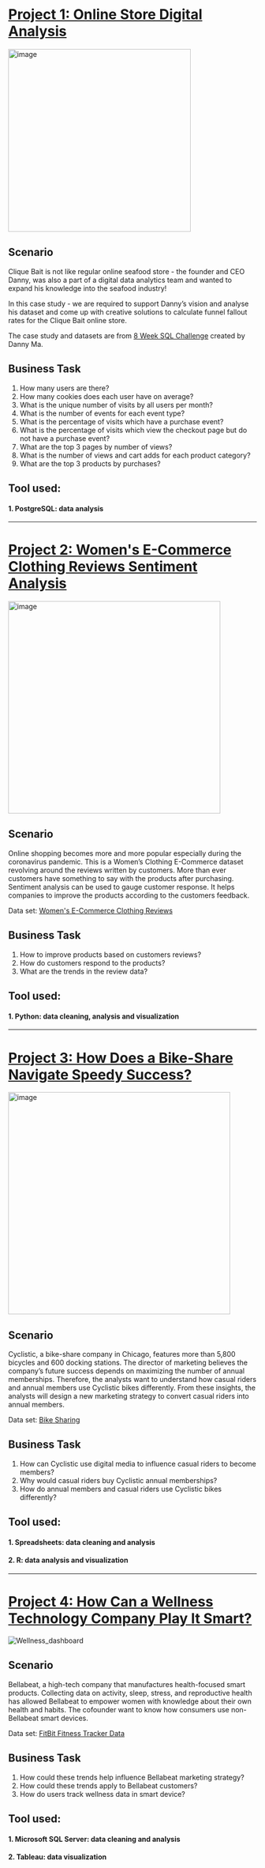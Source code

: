 
# [**Project 1: Online Store Digital Analysis**](https://github.com/ts756632/8_Week_SQL_Challenge)

<img width="370" alt="image" src="https://user-images.githubusercontent.com/61902789/132230660-4395d821-90fa-4733-9dba-87c101f77e60.png">

## **Scenario** 
Clique Bait is not like regular online seafood store - the founder and CEO Danny, was also a part of a digital data analytics team and wanted to expand his knowledge into the seafood industry!

In this case study - we are required to support Danny’s vision and analyse his dataset and come up with creative solutions to calculate funnel fallout rates for the Clique Bait online store.

The case study and datasets are from [8 Week SQL Challenge](https://8weeksqlchallenge.com/case-study-6/) created by Danny Ma.

## **Business Task**
1. How many users are there?
2. How many cookies does each user have on average?
3. What is the unique number of visits by all users per month?
4. What is the number of events for each event type?
5. What is the percentage of visits which have a purchase event?
6. What is the percentage of visits which view the checkout page but do not have a purchase event?
7. What are the top 3 pages by number of views?
8. What is the number of views and cart adds for each product category?
9. What are the top 3 products by purchases?

## Tool used:
#### 1. PostgreSQL: data analysis <br>

***

# [**Project 2: Women's E-Commerce Clothing Reviews Sentiment Analysis**](https://github.com/ts756632/Reviews-Sentiment-Analysis)

<img width="430" alt="image" src="https://user-images.githubusercontent.com/61902789/132507768-2aba6b7f-62c2-4ddb-b02c-bce7e28e7460.png">

## **Scenario** 
Online shopping becomes more and more popular especially during the coronavirus pandemic. This is a Women’s Clothing E-Commerce dataset revolving around the reviews written by customers. More than ever customers have something to say with the products after purchasing. Sentiment analysis can be used to gauge customer response. It helps companies to improve the products according to the customers feedback. 

Data set:  [Women's E-Commerce Clothing Reviews](https://www.kaggle.com/nicapotato/womens-ecommerce-clothing-reviews)

## **Business Task**
1.	How to improve products based on customers reviews?
2.	How do customers respond to the products?
3.	What are the trends in the review data?


## Tool used:
#### 1. Python: data cleaning, analysis and visualization <br>

***

# [**Project 3: How Does a Bike-Share Navigate Speedy Success?**](https://github.com/ts756632/Case_Study_1)

<img width="450" alt="image" src="https://user-images.githubusercontent.com/61902789/132508049-4b8d16db-b504-439e-a0b0-fbea9aa5d496.png">


## **Scenario** 
Cyclistic, a bike-share company in Chicago, features more than 5,800 bicycles and 600 docking stations. The director of marketing believes the company’s future success depends on maximizing the number of annual memberships. Therefore, the analysts want to understand how casual riders and annual members use Cyclistic bikes differently. From these insights, the analysts will design a new marketing strategy to convert casual riders into annual members.

Data set:  [Bike Sharing](https://divvy-tripdata.s3.amazonaws.com/index.html)

## **Business Task**
1. How can Cyclistic use digital media to influence casual riders to become members?
2. Why would casual riders buy Cyclistic annual memberships?
3. How do annual members and casual riders use Cyclistic bikes differently?

## Tool used:
#### 1. Spreadsheets: data cleaning and analysis
#### 2. R: data analysis and visualization <br>

***

# [**Project 4: How Can a Wellness Technology Company Play It Smart?**](https://github.com/ts756632/Case_Study_2)

![Wellness_dashboard](https://user-images.githubusercontent.com/61902789/132508187-3eefceb8-fc70-4817-a2da-dcb549b32e98.png)

## **Scenario** 
Bellabeat, a high-tech company that manufactures health-focused smart products. Collecting data on activity, sleep, stress, and reproductive health has allowed Bellabeat to empower women with knowledge about their own health and habits. The cofounder want to know how consumers use non-Bellabeat smart devices.

Data set:  [FitBit Fitness Tracker Data](https://www.kaggle.com/arashnic/fitbi)

## **Business Task**
1.	How could these trends help influence Bellabeat marketing strategy?
2.	How could these trends apply to Bellabeat customers?
3.	How do users track wellness data in smart device?


## Tool used:
#### 1. Microsoft SQL Server: data cleaning and analysis
#### 2. Tableau: data visualization


